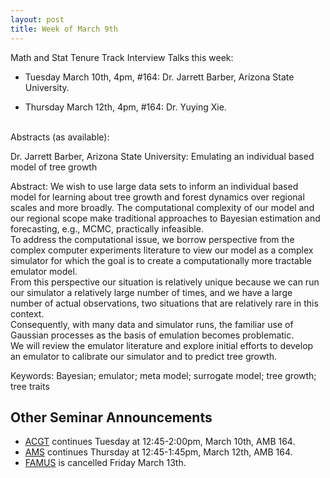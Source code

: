 ```yaml
---
layout: post
title: Week of March 9th
---
```


Math and Stat Tenure Track Interview Talks this week:<br>

- Tuesday  March 10th, 4pm, #164: Dr. Jarrett Barber, Arizona State University.<br>

- Thursday March 12th, 4pm, #164: Dr. Yuying Xie.<br><br>

Abstracts (as available):

Dr. Jarrett Barber, Arizona State University: Emulating an individual based model of tree growth

Abstract: We wish to use large data sets to inform an individual based model for learning about tree growth and forest dynamics 
over regional scales and more broadly.  The computational complexity of our model and our 
regional scope make traditional approaches to Bayesian estimation and forecasting, e.g., MCMC, practically infeasible.  
To address the computational issue, we borrow perspective from the complex computer experiments literature to 
view our model as a complex simulator for which the goal is to create a computationally more tractable emulator model.  
From this perspective our situation is relatively unique because we can run our simulator a relatively large number of times, 
and we have a large number of actual observations, two situations that are relatively rare in this context.  
Consequently, with many data and simulator runs, 
the familiar use of Gaussian processes as the basis of emulation becomes problematic.  
We will review the
emulator literature and explore initial efforts to develop an emulator to calibrate our simulator and to predict tree growth.

Keywords: Bayesian; emulator; meta model; surrogate model; tree growth; tree traits

## Other Seminar Announcements ##

- [ACGT](acgtSpring2015) continues Tuesday at 12:45-2:00pm, March 10th, AMB 164.  
- [AMS](amsSpring2015) continues Thursday at 12:45-1:45pm, March 12th, AMB 164.  
- [FAMUS](famusSpring2015) is cancelled Friday March 13th.

